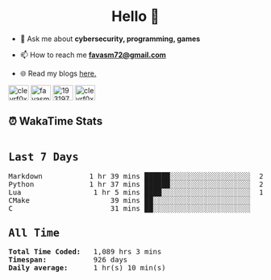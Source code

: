 <h1 align="center">Hello 👋 </h1>

- 💬 Ask me about **cybersecurity, programming, games**

- 📫 How to reach me **favasm72@gmail.com**

- 🌐 Read my blogs <a href="https://favas.blog" target="_blank"> here.</a>

<p align="left">
<a href="https://twitter.com/clevrf0x" target="blank"><img align="center" src="https://raw.githubusercontent.com/rahuldkjain/github-profile-readme-generator/master/src/images/icons/Social/twitter.svg" alt="clevrf0x" height="30" width="40" /></a>
<a href="https://linkedin.com/in/favasm72" target="blank"><img align="center" src="https://raw.githubusercontent.com/rahuldkjain/github-profile-readme-generator/master/src/images/icons/Social/linked-in-alt.svg" alt="favasm72" height="30" width="40" /></a>
<a href="https://stackoverflow.com/users/19319778" target="blank"><img align="center" src="https://raw.githubusercontent.com/rahuldkjain/github-profile-readme-generator/master/src/images/icons/Social/stack-overflow.svg" alt="19319778" height="30" width="40" /></a>
<a href="https://instagram.com/clevrf0x" target="blank"><img align="center" src="https://raw.githubusercontent.com/rahuldkjain/github-profile-readme-generator/master/src/images/icons/Social/instagram.svg" alt="clevrf0x" height="30" width="40" /></a>
</p>

<!-- <hr> -->
<!-- <h2>Boot.dev Profile</h2>

<p align="left">
  <img src="https://api.boot.dev/v1/users/public/36e41abf-04b9-4b3b-b378-8a28f3755669/thumbnail" >
</p> -->
<!-- <hr> -->
<h2>⏰ WakaTime Stats</h2> 
<!--WakaTime-Start-->
<pre><h2>Last 7 Days</h2>Markdown           1 hr 39 mins ██████░░░░░░░░░░░░░░░░░░░  25.02 %</br>Python             1 hr 37 mins ██████░░░░░░░░░░░░░░░░░░░  24.41 %</br>Lua                 1 hr 5 mins ████░░░░░░░░░░░░░░░░░░░░░  16.31 %</br>CMake                   39 mins ██░░░░░░░░░░░░░░░░░░░░░░░   9.85 %</br>C                       31 mins ██░░░░░░░░░░░░░░░░░░░░░░░   7.99 %</br><h2>All Time</h2><strong>Total Time Coded:   </strong>1,089 hrs 3 mins</br><strong>Timespan:           </strong>926 days</br><strong>Daily average:      </strong>1 hr(s) 10 min(s)</pre>
<!--WakaTime-End-->

<!--START_SECTION:waka-->
<!--END_SECTION:waka-->


 <!-- ### :zap: Recent Activity: -->

<!--START_SECTION:activity-->
 <!-- 1. 💪 Opened PR [#1](undefined) in [clevrf0x/webflyx](https://github.com/clevrf0x/webflyx) -->
<!--END_SECTION:activity-->

